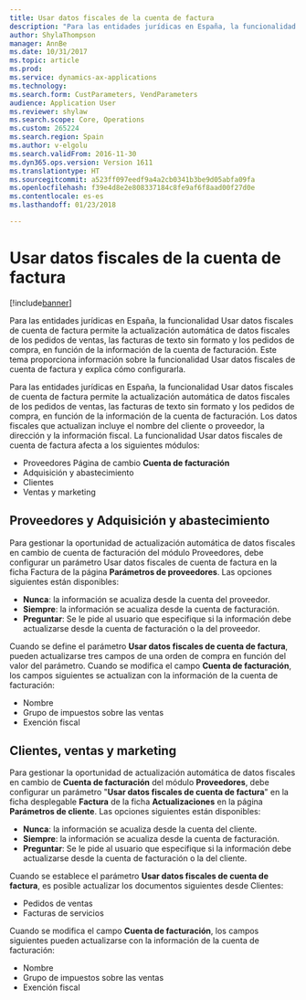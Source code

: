 ```yaml
---
title: Usar datos fiscales de la cuenta de factura
description: "Para las entidades jurídicas en España, la funcionalidad Usar datos fiscales de cuenta de factura permite la actualización automática de datos fiscales de los pedidos de ventas, las facturas de texto sin formato y los pedidos de compra, en función de la información de la cuenta de facturación. Este tema proporciona información sobre la funcionalidad Usar datos fiscales de cuenta de factura y explica cómo configurarla."
author: ShylaThompson
manager: AnnBe
ms.date: 10/31/2017
ms.topic: article
ms.prod: 
ms.service: dynamics-ax-applications
ms.technology: 
ms.search.form: CustParameters, VendParameters
audience: Application User
ms.reviewer: shylaw
ms.search.scope: Core, Operations
ms.custom: 265224
ms.search.region: Spain
ms.author: v-elgolu
ms.search.validFrom: 2016-11-30
ms.dyn365.ops.version: Version 1611
ms.translationtype: HT
ms.sourcegitcommit: a523ff097eedf9a4a2cb0341b3be9d05abfa09fa
ms.openlocfilehash: f39e4d8e2e808337184c8fe9af6f8aad00f27d0e
ms.contentlocale: es-es
ms.lasthandoff: 01/23/2018

---
```


# <a name="use-fiscal-data-from-the-invoice-account"></a>Usar datos fiscales de la cuenta de factura

[!include[banner](../includes/banner.md)]


Para las entidades jurídicas en España, la funcionalidad Usar datos fiscales de cuenta de factura permite la actualización automática de datos fiscales de los pedidos de ventas, las facturas de texto sin formato y los pedidos de compra, en función de la información de la cuenta de facturación. Este tema proporciona información sobre la funcionalidad Usar datos fiscales de cuenta de factura y explica cómo configurarla.

Para las entidades jurídicas en España, la funcionalidad Usar datos fiscales de cuenta de factura permite la actualización automática de datos fiscales de los pedidos de ventas, las facturas de texto sin formato y los pedidos de compra, en función de la información de la cuenta de facturación. Los datos fiscales que actualizan incluye el nombre del cliente o proveedor, la dirección y la información fiscal. La funcionalidad Usar datos fiscales de cuenta de factura afecta a los siguientes módulos:

-   Proveedores Página de cambio **Cuenta de facturación**
-   Adquisición y abastecimiento
-   Clientes
-   Ventas y marketing

## <a name="accounts-payable-and-procurement-and-sourcing"></a>Proveedores y Adquisición y abastecimiento
Para gestionar la oportunidad de actualización automática de datos fiscales en cambio de cuenta de facturación del módulo Proveedores, debe configurar un parámetro Usar datos fiscales de cuenta de factura en la ficha Factura de la página **Parámetros de proveedores**. Las opciones siguientes están disponibles:

-   **Nunca**: la información se acualiza desde la cuenta del proveedor.
-   **Siempre**: la información se acualiza desde la cuenta de facturación.
-   **Preguntar**: Se le pide al usuario que especifique si la información debe actualizarse desde la cuenta de facturación o la del proveedor.

Cuando se define el parámetro **Usar datos fiscales de cuenta de factura**, pueden actualizarse tres campos de una orden de compra en función del valor del parámetro. Cuando se modifica el campo **Cuenta de facturación**, los campos siguientes se actualizan con la información de la cuenta de facturación:

-   Nombre
-   Grupo de impuestos sobre las ventas
-   Exención fiscal

## <a name="accounts-receivable-and-sales-and-marketing"></a>Clientes, ventas y marketing
Para gestionar la oportunidad de actualización automática de datos fiscales en cambio de **Cuenta de facturación** del módulo **Proveedores**, debe configurar un parámetro "**Usar datos fiscales de cuenta de factura**" en la ficha desplegable **Factura** de la ficha **Actualizaciones** en la página **Parámetros de cliente**. Las opciones siguientes están disponibles:

-   **Nunca**: la información se acualiza desde la cuenta del cliente.
-   **Siempre**: la información se acualiza desde la cuenta de facturación.
-   **Preguntar**: Se le pide al usuario que especifique si la información debe actualizarse desde la cuenta de facturación o la del cliente.

Cuando se establece el parámetro **Usar datos fiscales de cuenta de factura**, es posible actualizar los documentos siguientes desde Clientes:

-   Pedidos de ventas
-   Facturas de servicios

Cuando se modifica el campo **Cuenta de facturación**, los campos siguientes pueden actualizarse con la información de la cuenta de facturación:

-   Nombre
-   Grupo de impuestos sobre las ventas
-   Exención fiscal





